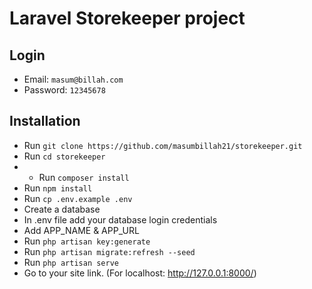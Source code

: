 # Laravel Storekeeper project

## Login

- Email: `masum@billah.com`
- Password: `12345678`

## Installation

- Run `git clone https://github.com/masumbillah21/storekeeper.git`
- Run `cd storekeeper`
- - Run `composer install`
- Run `npm install`
- Run `cp .env.example .env`
- Create a database
- In .env file add your database login credentials
- Add APP_NAME & APP_URL
- Run `php artisan key:generate`
- Run `php artisan migrate:refresh --seed`
- Run `php artisan serve`
- Go to your site link. (For localhost: http://127.0.0.1:8000/)
